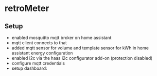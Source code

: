 # retroMeter

## Setup
- enabled mosquitto mqtt broker on home assistant
- mqtt client connects to that
- added mqtt sensor for volume and template sensor for kWh in home assistant energy configuration
- enabled i2c via the haas i2c configurator add-on (protection disabled)
- configure mqtt credentials
- setup dashboard:
